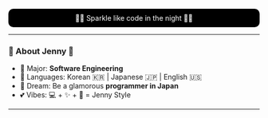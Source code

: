 <p align="center" style="color:#ffffff; background-color:#000000; padding:10px; border-radius:10px;">
  🖤💖 Sparkle like code in the night 💖🖤
</p>

---

### 💖 About Jenny 💖

- 🌸 Major: **Software Engineering**
- 💬 Languages: Korean 🇰🇷 | Japanese 🇯🇵 | English 🇺🇸
- 🎯 Dream: Be a glamorous **programmer in Japan**
- 💕 Vibes: 💻 + ✨ + 🎀 = Jenny Style

---


